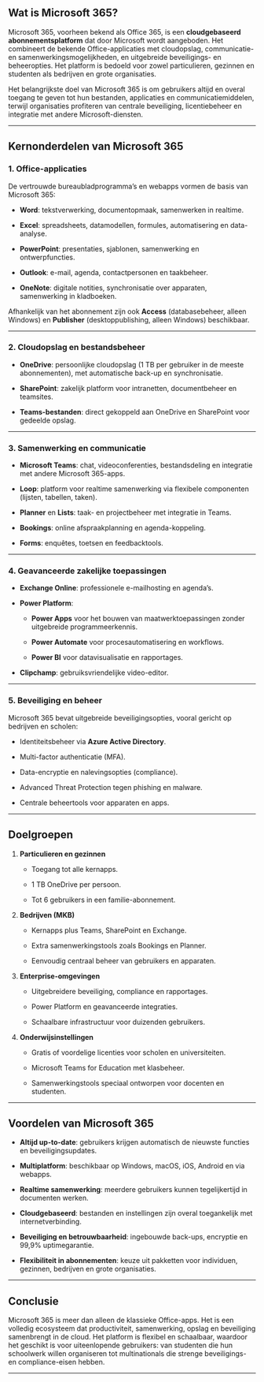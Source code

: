 ## Wat is Microsoft 365?

Microsoft 365, voorheen bekend als Office 365, is een **cloudgebaseerd abonnementsplatform** dat door Microsoft wordt aangeboden. Het combineert de bekende Office-applicaties met cloudopslag, communicatie- en samenwerkingsmogelijkheden, en uitgebreide beveiligings- en beheeropties. Het platform is bedoeld voor zowel particulieren, gezinnen en studenten als bedrijven en grote organisaties.

Het belangrijkste doel van Microsoft 365 is om gebruikers altijd en overal toegang te geven tot hun bestanden, applicaties en communicatiemiddelen, terwijl organisaties profiteren van centrale beveiliging, licentiebeheer en integratie met andere Microsoft-diensten.

---

## Kernonderdelen van Microsoft 365

### 1. Office-applicaties

De vertrouwde bureaubladprogramma’s en webapps vormen de basis van Microsoft 365:

- **Word**: tekstverwerking, documentopmaak, samenwerken in realtime.
    
- **Excel**: spreadsheets, datamodellen, formules, automatisering en data-analyse.
    
- **PowerPoint**: presentaties, sjablonen, samenwerking en ontwerpfuncties.
    
- **Outlook**: e-mail, agenda, contactpersonen en taakbeheer.
    
- **OneNote**: digitale notities, synchronisatie over apparaten, samenwerking in kladboeken.
    

Afhankelijk van het abonnement zijn ook **Access** (databasebeheer, alleen Windows) en **Publisher** (desktoppublishing, alleen Windows) beschikbaar.

---

### 2. Cloudopslag en bestandsbeheer

- **OneDrive**: persoonlijke cloudopslag (1 TB per gebruiker in de meeste abonnementen), met automatische back-up en synchronisatie.
    
- **SharePoint**: zakelijk platform voor intranetten, documentbeheer en teamsites.
    
- **Teams-bestanden**: direct gekoppeld aan OneDrive en SharePoint voor gedeelde opslag.
    

---

### 3. Samenwerking en communicatie

- **Microsoft Teams**: chat, videoconferenties, bestandsdeling en integratie met andere Microsoft 365-apps.
    
- **Loop**: platform voor realtime samenwerking via flexibele componenten (lijsten, tabellen, taken).
    
- **Planner** en **Lists**: taak- en projectbeheer met integratie in Teams.
    
- **Bookings**: online afspraakplanning en agenda-koppeling.
    
- **Forms**: enquêtes, toetsen en feedbacktools.
    

---

### 4. Geavanceerde zakelijke toepassingen

- **Exchange Online**: professionele e-mailhosting en agenda’s.
    
- **Power Platform**:
    
    - **Power Apps** voor het bouwen van maatwerktoepassingen zonder uitgebreide programmeerkennis.
        
    - **Power Automate** voor procesautomatisering en workflows.
        
    - **Power BI** voor datavisualisatie en rapportages.
        
- **Clipchamp**: gebruiksvriendelijke video-editor.
    

---

### 5. Beveiliging en beheer

Microsoft 365 bevat uitgebreide beveiligingsopties, vooral gericht op bedrijven en scholen:

- Identiteitsbeheer via **Azure Active Directory**.
    
- Multi-factor authenticatie (MFA).
    
- Data-encryptie en nalevingsopties (compliance).
    
- Advanced Threat Protection tegen phishing en malware.
    
- Centrale beheertools voor apparaten en apps.
    

---

## Doelgroepen

1. **Particulieren en gezinnen**
    
    - Toegang tot alle kernapps.
        
    - 1 TB OneDrive per persoon.
        
    - Tot 6 gebruikers in een familie-abonnement.
        
2. **Bedrijven (MKB)**
    
    - Kernapps plus Teams, SharePoint en Exchange.
        
    - Extra samenwerkingstools zoals Bookings en Planner.
        
    - Eenvoudig centraal beheer van gebruikers en apparaten.
        
3. **Enterprise-omgevingen**
    
    - Uitgebreidere beveiliging, compliance en rapportages.
        
    - Power Platform en geavanceerde integraties.
        
    - Schaalbare infrastructuur voor duizenden gebruikers.
        
4. **Onderwijsinstellingen**
    
    - Gratis of voordelige licenties voor scholen en universiteiten.
        
    - Microsoft Teams for Education met klasbeheer.
        
    - Samenwerkingstools speciaal ontworpen voor docenten en studenten.
        

---

## Voordelen van Microsoft 365

- **Altijd up-to-date**: gebruikers krijgen automatisch de nieuwste functies en beveiligingsupdates.
    
- **Multiplatform**: beschikbaar op Windows, macOS, iOS, Android en via webapps.
    
- **Realtime samenwerking**: meerdere gebruikers kunnen tegelijkertijd in documenten werken.
    
- **Cloudgebaseerd**: bestanden en instellingen zijn overal toegankelijk met internetverbinding.
    
- **Beveiliging en betrouwbaarheid**: ingebouwde back-ups, encryptie en 99,9% uptimegarantie.
    
- **Flexibiliteit in abonnementen**: keuze uit pakketten voor individuen, gezinnen, bedrijven en grote organisaties.
    

---

## Conclusie

Microsoft 365 is meer dan alleen de klassieke Office-apps. Het is een volledig ecosysteem dat productiviteit, samenwerking, opslag en beveiliging samenbrengt in de cloud. Het platform is flexibel en schaalbaar, waardoor het geschikt is voor uiteenlopende gebruikers: van studenten die hun schoolwerk willen organiseren tot multinationals die strenge beveiligings- en compliance-eisen hebben.

---


